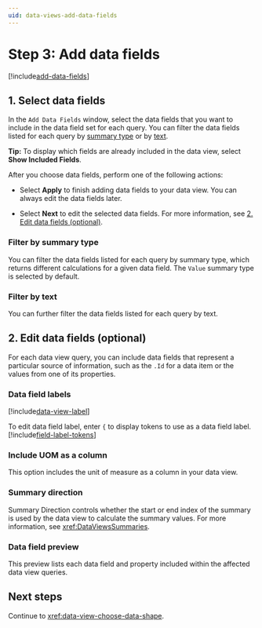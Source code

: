 ```yaml
---
uid: data-views-add-data-fields
---
```


# Step 3: Add data fields

[!include[add-data-fields](../../_includes/data-views-add-data-fields.md)]

## 1. Select data fields

In the `Add Data Fields` window, select the data fields that you want to include in the data field set for each query. You can filter the data fields listed for each query by [summary type](#filter-by-summary-type) or by [text](#filter-by-text).

**Tip:** To display which fields are already included in the data view, select **Show Included Fields**.

After you choose data fields, perform one of the following actions:

- Select **Apply** to finish adding data fields to your data view. You can always edit the data fields later.

- Select **Next** to edit the selected data fields. For more information, see [2. Edit data fields (optional)](#2-edit-data-fields-optional).

### Filter by summary type

You can filter the data fields listed for each query by summary type, which returns different calculations for a given data field. The `Value` summary type is selected by default.

### Filter by text

You can further filter the data fields listed for each query by text.  

## 2. Edit data fields (optional)

For each data view query, you can include data fields that represent a particular source of information, such as the `.Id` for a data item or the values from one of its properties.

### Data field labels

[!include[data-view-label](../../_includes/data-view-label.md)]

To edit data field label, enter `{` to display tokens to use as a data field label. [!include[field-label-tokens](../../_includes/data-view-field-label-tokens.md)]

### Include UOM as a column

This option includes the unit of measure as a column in your data view.

### Summary direction

Summary Direction controls whether the start or end index of the summary is used by the data view to calculate the summary values. For more information, see <xref:DataViewsSummaries>.

### Data field preview

This preview lists each data field and property included within the affected data view queries.

## Next steps

Continue to <xref:data-view-choose-data-shape>.